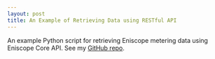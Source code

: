 ```yaml
---
layout: post
title: An Example of Retrieving Data using RESTful API
---
```

An example Python script for retrieving Eniscope metering data using Eniscope Core API. See my [GitHub repo](https://github.com/zeliangwang/PyEniscope).
